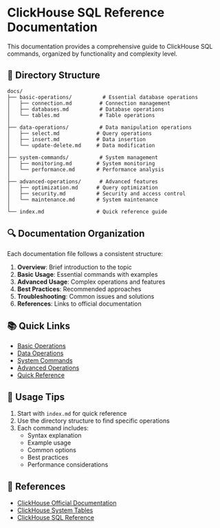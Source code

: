 # ClickHouse SQL Reference Documentation

This documentation provides a comprehensive guide to ClickHouse SQL commands, organized by functionality and complexity
level.

## 📁 Directory Structure

```
docs/
├── basic-operations/          # Essential database operations
│   ├── connection.md         # Connection management
│   ├── databases.md          # Database operations
│   └── tables.md             # Table operations
│
├── data-operations/          # Data manipulation operations
│   ├── select.md            # Query operations
│   ├── insert.md            # Data insertion
│   └── update-delete.md     # Data modification
│
├── system-commands/          # System management
│   ├── monitoring.md        # System monitoring
│   └── performance.md       # Performance analysis
│
├── advanced-operations/      # Advanced features
│   ├── optimization.md      # Query optimization
│   ├── security.md          # Security and access control
│   └── maintenance.md       # System maintenance
│
└── index.md                 # Quick reference guide
```

## 🔍 Documentation Organization

Each documentation file follows a consistent structure:

1. **Overview**: Brief introduction to the topic
2. **Basic Usage**: Essential commands with examples
3. **Advanced Usage**: Complex operations and features
4. **Best Practices**: Recommended approaches
5. **Troubleshooting**: Common issues and solutions
6. **References**: Links to official documentation

## 📚 Quick Links

- [Basic Operations](basic-operations/README.md)
- [Data Operations](data-operations/README.md)
- [System Commands](system-commands/README.md)
- [Advanced Operations](advanced-operations/README.md)
- [Quick Reference](index.md)

## 🎯 Usage Tips

1. Start with `index.md` for quick reference
2. Use the directory structure to find specific operations
3. Each command includes:
   - Syntax explanation
   - Example usage
   - Common options
   - Best practices
   - Performance considerations

## 📖 References

- [ClickHouse Official Documentation](https://clickhouse.com/docs)
- [ClickHouse System Tables](https://clickhouse.com/docs/en/operations/system-tables)
- [ClickHouse SQL Reference](https://clickhouse.com/docs/en/sql-reference)
